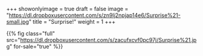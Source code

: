 +++
showonlyimage = true
draft = false
image = "https://dl.dropboxusercontent.com/s/zn9lj2npjap14e6/Surprise%21-small.jpg"
title = "Surprise!"
weight = 1
+++

{{% fig class="full" src="https://dl.dropboxusercontent.com/s/zacufxcvf0pc97j/Surprise%21.jpg" for-sale="true" %}}
